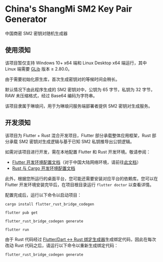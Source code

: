 # China's ShangMi SM2 Key Pair Generator

中国商密 SM2 密钥对随机生成器

## 使用须知

该项目暂仅支持 Windows 10+ x64 端和 Linux Desktop x64 端运行，其中 Linux 端需要 [GLib](https://docs.gtk.org/glib/) 版本 ≥ 2.80.0。

由于需要初始化原生库，首次生成密钥对的等候时间会稍长。

默认情况下由此程序生成的 SM2 密钥对中，公钥为 65 字节，私钥为 32 字节，RAW 未压缩格式，经过 Base64 编码为字符串。

该项目隶属于琳琅问，用于为琳琅问服务端部署者提供 SM2 密钥对生成服务。

## 开发须知

该项目为 Flutter + Rust 混合开发项目，Flutter 部分承载整体应用框架，Rust 部分承载 SM2 密钥对生成逻辑与基于已知 SM2 私钥推导出公钥逻辑。

如需对该项目进行开发，需在本地配置 Flutter 和 Rust 开发环境。敬请参阅：

- [Flutter 开发环境配置文档](https://docs.flutter.dev/get-started/install)（对于中国大陆网络环境，请前往[此文档](https://docs.flutter.cn/get-started/install)）
- [Rust 与 Cargo 开发环境配置文档](https://www.rust-lang.org/zh-CN/tools/install)

此外，根据您所运行的桌面平台，您可能还需要安装对应平台的依赖库。您可以在 Flutter 开发环境安装完毕后，在项目根目录运行 `flutter doctor` 以查看详情。

配置完成后，运行以下命令以启动项目：

```shell
cargo install flutter_rust_bridge_codegen
```

```shell
flutter pub get
```

```shell
flutter_rust_bridge_codegen generate
```

```shell
flutter run
```

由于 Rust 代码经过 [Flutter/Dart <-> Rust 绑定生成器](https://cjycode.com/flutter_rust_bridge/)生成绑定代码，因此在每次改动 Rust 代码之后，请运行以下命令以重新生成绑定代码：

```shell
flutter_rust_bridge_codegen generate
```
